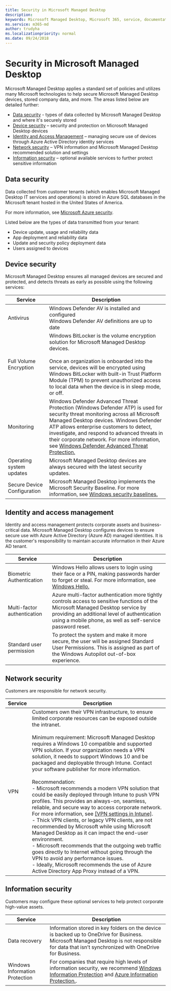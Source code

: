 ```yaml
---
title: Security in Microsoft Managed Desktop 
description:  
keywords: Microsoft Managed Desktop, Microsoft 365, service, documentation
ms.service: m365-md
author: trudyha
ms.localizationpriority: normal
ms.date: 09/24/2018
---
```


# Security in Microsoft Managed Desktop

<!--Security, also Onboarding doc: data handling/store, privileged account access -->

Microsoft Managed Desktop applies a standard set of policies and utilizes many Microsoft technologies to help secure Microsoft Managed Desktop devices, stored company data, and more. The areas listed below are detailed further:  

- [Data security](#data-security) - types of data collected by Microsoft Managed Desktop and where it's securely stored
- [Device security](#device-security) – security and protection on Microsoft Managed Desktop devices
- [Identity and Access Management](#identity-and-access-management) – managing secure use of devices through Azure Active Directory identity services
- [Network security](#network-security) – VPN information and Microsoft Managed Desktop recommended solution and settings
- [Information security](#information-security) – optional available services to further protect sensitive information 

## Data security

Data collected from customer tenants (which enables Microsoft Managed Desktop IT services and operations) is stored in Azure SQL databases in the Microsoft tenant hosted in the United States of America.

For more information, see [Microsoft Azure security](https://docs.microsoft.com/azure/security/azure-database-security-overview).

Listed below are the types of data transmitted from your tenant:

- Device update, usage and reliability data
- App deployment and reliability data
- Update and security policy deployment data
- Users assigned to devices



## Device security

Microsoft Managed Desktop ensures all managed devices are secured and protected, and detects threats as early as possible using the following services:

Service | Description
--- | ---
Antivirus |	Windows Defender AV is installed and configured<br>Windows Defender AV definitions are up to date
Full Volume Encryption |	Windows BitLocker is the volume encryption solution for Microsoft Managed Desktop devices.<br><br>Once an organization is onboarded into the service, devices will be encrypted using Windows BitLocker with built-in Trust Platform Module (TPM) to prevent unauthorized access to local data when the device is in sleep mode, or off. 
Monitoring |	Windows Defender Advanced Threat Protection (Windows Defender ATP) is used for security threat monitoring across all Microsoft Managed Desktop devices. Windows Defender ATP allows enterprise customers to detect, investigate, and respond to advanced threats in their corporate network. For more information, see [Windows Defender Advanced Threat Protection.](https://docs.microsoft.com/windows/threat-protection/windows-defender-atp/windows-defender-advanced-threat-protection) 
Operating system updates |	Microsoft Managed Desktop devices are always secured with the latest security updates.
Secure Device Configuration |	Microsoft Managed Desktop implements the Microsoft Security Baseline. For more information, see [Windows security baselines.](https://docs.microsoft.com/windows/security/threat-protection/windows-security-baselines)



## Identity and access management

Identity and access management protects corporate assets and business-critical data. Microsoft Managed Desktop configures devices to ensure secure use with Azure Active Directory (Azure AD) managed identities. It is the customer's responsibility to maintain accurate information in their Azure AD tenant. 

Service | Description
--- | ---
Biometric Authentication |	Windows Hello allows users to login using their face or a PIN, making passwords harder to forget or steal. For more information, see [Windows Hello.](https://docs.microsoft.com/windows-hardware/design/device-experiences/windows-hello)
Multi-factor authentication	| Azure multi-factor authentication more tightly controls access to sensitive functions of the Microsoft Managed Desktop service by providing an additional level of authentication using a mobile phone, as well as self-service password reset. 
Standard user permission |	To protect the system and make it more secure, the user will be assigned Standard User Permissions. This is assigned as part of the Windows Autopilot out-of-box experience.



## Network security

Customers are responsible for network security. 

Service | Description
--- | ---
VPN | Customers own their VPN infrastructure, to ensure limited corporate resources can be exposed outside the intranet.<br><br>Minimum requirement: Microsoft Managed Desktop requires a Windows 10 compatible and supported VPN solution. If your organization needs a VPN solution, it needs to support Windows 10 and be packaged and deployable through Intune. Contact your software publisher for more information.<br><br>Recommendation:<br>- Microsoft recommends a modern VPN solution that could be easily deployed through Intune to push VPN profiles. This provides an always-on, seamless, reliable, and secure way to access corporate network. For more information, see [[VPN settings in Intune]](https://docs.microsoft.com/intune/vpn-settings-configure).<br>- Thick VPN clients, or legacy VPN clients, are not recommended by Microsoft while using Microsoft Managed Desktop as it can impact the end-user environment.<br>- Microsoft recommends that the outgoing web traffic goes directly to Internet without going through the VPN to avoid any performance issues.<br>- Ideally, Microsoft recommends the use of Azure Active Directory App Proxy instead of a VPN.


## Information security

Customers may configure these optional services to help protect corporate high-value assets. 

Service | Description
--- | ---
Data recovery  | Information stored in key folders on the device is backed up to OneDrive for Business. Microsoft Managed Desktop is not responsible for data that isn’t synchronized with OneDrive for Business. 
Windows Information Protection |	For companies that require high levels of information security, we recommend [Windows Information Protection](https://docs.microsoft.com/windows/threat-protection/windows-information-protection/protect-enterprise-data-using-wip) and [Azure Information Protection.](https://www.microsoft.com/cloud-platform/azure-information-protection). 

